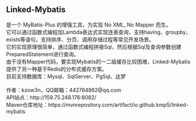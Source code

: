 <h2>Linked-Mybatis</h2> 
是一个 MyBatis-Plus 的增强工具，为实现 No XML, No Mapper 而生。</br>
它可以通过函数式编程加Lambda表达式实现连表查询，支持having、groupby、exists等语句，支持排序、分页、调用存储过程等常见开发场景。</br>
它的实现原理很简单，通过函数式编程拼接Sql，然后根据Sql及查询参数创建PreparedStatement进行查询。</br>
由于没有Mapper代码，要实现Mybatis的一二级缓存比较困难，Linked-Mybatis提供了另一种基于Redis的分布式缓存方案。</br>
目前支持数据库：Mysql、SqlServer、PgSql、达梦</br></br>
作者：kzow3n，QQ邮箱：442764882@qq.com</br>
API站点：http://159.75.248.176:8082/</br>
Maven仓库地址：https://mvnrepository.com/artifact/io.github.kmp5/linked-mybatis</br>

